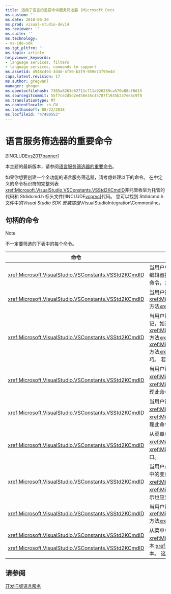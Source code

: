 ```yaml
---
title: 适用于语言的重要命令服务筛选器 |Microsoft Docs
ms.custom: ''
ms.date: 2018-06-30
ms.prod: visual-studio-dev14
ms.reviewer: ''
ms.suite: ''
ms.technology:
- vs-ide-sdk
ms.tgt_pltfrm: ''
ms.topic: article
helpviewer_keywords:
- language services, filters
- language services, commands to support
ms.assetid: 4948c494-3d4d-4f50-b3f9-959e73f90e4d
caps.latest.revision: 17
ms.author: gregvanl
manager: ghogen
ms.openlocfilehash: 7305a8263e62711c711a926289ca570a88cf0d15
ms.sourcegitcommit: 55f7ce2d5d2e458e35c45787f1935b237ee5c9f8
ms.translationtype: MT
ms.contentlocale: zh-CN
ms.lasthandoff: 08/22/2018
ms.locfileid: "47480553"
---
```

# <a name="important-commands-for-language-service-filters"></a>语言服务筛选器的重要命令
[!INCLUDE[vs2017banner](../../includes/vs2017banner.md)]

本主题的最新版本，请参阅[语言服务筛选器的重要命令](https://docs.microsoft.com/visualstudio/extensibility/internals/important-commands-for-language-service-filters)。  
  
如果你想要创建一个全功能的语言服务筛选器，请考虑处理以下的命令。 在中定义的命令标识符的完整列表<xref:Microsoft.VisualStudio.VSConstants.VSStd2KCmdID>非托管枚举为托管的代码和 Stdidcmd.h 标头文件[!INCLUDE[vcprvc](../../includes/vcprvc-md.md)]代码。 您可以找到 Stdidcmd.h 文件中的*Visual Studio SDK 安装路径*\VisualStudioIntegration\Common\Inc。  
  
## <a name="commands-to-handle"></a>句柄的命令  
  
> [!NOTE]
>  不一定要筛选的下表中的每个命令。  
  
|命令|描述|  
|-------------|-----------------|  
|<xref:Microsoft.VisualStudio.VSConstants.VSStd2KCmdID>|当用户单击鼠标右键时发送。 此命令指示，是时候提供快捷菜单。 如果不处理此命令，请在文本编辑器提供了默认的快捷菜单，而无需任何特定于语言的命令。 若要包含在此菜单上的命令，处理命令，并自行显示快捷菜单。|  
|<xref:Microsoft.VisualStudio.VSConstants.VSStd2KCmdID>|当用户键入 CTRL + J 时，通常发送。 调用<xref:Microsoft.VisualStudio.TextManager.Interop.IVsTextView.UpdateCompletionStatus%2A>方法<xref:Microsoft.VisualStudio.TextManager.Interop.IVsTextView>显示语句完成框。|  
|<xref:Microsoft.VisualStudio.VSConstants.VSStd2KCmdID>|当用户键入字符时发送。 监视以确定何时键入触发器字符和提供语句完成、 方法提示和文本标记，如语法着色，大括号匹配，此命令和错误标记。 调用<xref:Microsoft.VisualStudio.TextManager.Interop.IVsTextView.UpdateCompletionStatus%2A>方法<xref:Microsoft.VisualStudio.TextManager.Interop.IVsTextView>以完成语句和<xref:Microsoft.VisualStudio.TextManager.Interop.IVsMethodTipWindow.SetMethodData%2A>方法<xref:Microsoft.VisualStudio.TextManager.Interop.IVsMethodTipWindow>方法提示和技巧。 若要支持文本标记，监视此命令，以确定是否在键入的字符，你需要更新您的标记。|  
|<xref:Microsoft.VisualStudio.VSConstants.VSStd2KCmdID>|当用户键入 Enter 键时发送。 监视此命令，以确定何时关闭方法提示窗口，通过调用<xref:Microsoft.VisualStudio.TextManager.Interop.IVsMethodData.OnDismiss%2A>方法<xref:Microsoft.VisualStudio.TextManager.Interop.IVsMethodData>。 默认情况下，文本视图处理此命令。|  
|<xref:Microsoft.VisualStudio.VSConstants.VSStd2KCmdID>|当用户键入 Backspace 键时发送。 监视以确定何时将通过调用取消方法提示窗口<xref:Microsoft.VisualStudio.TextManager.Interop.IVsMethodData.OnDismiss%2A>方法<xref:Microsoft.VisualStudio.TextManager.Interop.IVsMethodData>。 默认情况下，文本视图处理此命令。|  
|<xref:Microsoft.VisualStudio.VSConstants.VSStd2KCmdID>|从菜单或快捷键发送。 调用<xref:Microsoft.VisualStudio.TextManager.Interop.IVsTextView.UpdateTipWindow%2A>方法<xref:Microsoft.VisualStudio.TextManager.Interop.IVsTextView>若要使用的参数信息更新提示窗口。|  
|<xref:Microsoft.VisualStudio.VSConstants.VSStd2KCmdID>|当用户悬停在变量或将光标置于变量上，选择时发送**快速信息**从**IntelliSense**中**编辑**菜单。 在提示中的变量的类型返回通过调用<xref:Microsoft.VisualStudio.TextManager.Interop.IVsTextView.UpdateTipWindow%2A>方法<xref:Microsoft.VisualStudio.TextManager.Interop.IVsTextView>。 如果调试处于活动状态，该提示也应显示变量的值。|  
|<xref:Microsoft.VisualStudio.VSConstants.VSStd2KCmdID>|当用户键入 CTRL + 空格键时，通常发送。 此命令指示要调用的语言服务<xref:Microsoft.VisualStudio.TextManager.Interop.IVsTextView.UpdateCompletionStatus%2A>方法<xref:Microsoft.VisualStudio.TextManager.Interop.IVsTextView>。|  
|<xref:Microsoft.VisualStudio.VSConstants.VSStd2KCmdID><br /><br /> <xref:Microsoft.VisualStudio.VSConstants.VSStd2KCmdID>|从菜单中，通常发送**注释选定内容**或**取消注释选定内容**从**高级**中**编辑**菜单。 <xref:Microsoft.VisualStudio.VSConstants.VSStd2KCmdID> 指示用户想要注释掉所选的文本;<xref:Microsoft.VisualStudio.VSConstants.VSStd2KCmdID>指示用户想要取消注释所选的文本。 这些命令可以仅由语言服务实现。|  
  
## <a name="see-also"></a>请参阅  
 [开发旧版语言服务](../../extensibility/internals/developing-a-legacy-language-service.md)

